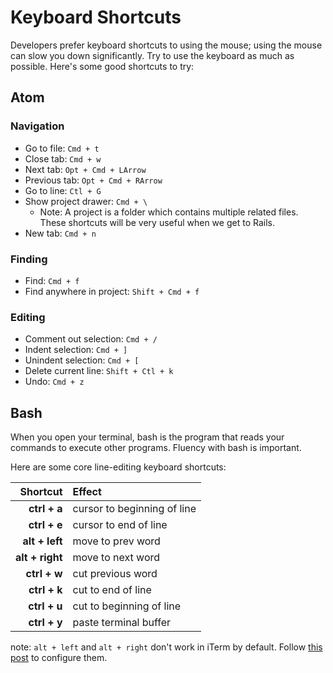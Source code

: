 # Keyboard Shortcuts

Developers prefer keyboard shortcuts to using the mouse; using the
mouse can slow you down significantly. Try to use the keyboard as much
as possible. Here's some good shortcuts to try:

## Atom

### Navigation

* Go to file: `Cmd + t`
* Close tab: `Cmd + w`
* Next tab: `Opt + Cmd + LArrow`
* Previous tab: `Opt + Cmd + RArrow`
* Go to line: `Ctl + G`
* Show project drawer: `Cmd + \`
  * Note: A project is a folder which contains multiple related files.
    These shortcuts will be very useful when we get to Rails.
* New tab: `Cmd + n`

### Finding

* Find: `Cmd + f`
* Find anywhere in project: `Shift + Cmd + f`

### Editing

* Comment out selection: `Cmd + /`
* Indent selection: `Cmd + ]`
* Unindent selection: `Cmd + [`
* Delete current line: `Shift + Ctl + k`
* Undo: `Cmd + z`

## Bash

When you open your terminal, bash is the program that reads your
commands to execute other programs. Fluency with bash is important.

Here are some core line-editing keyboard shortcuts:

| Shortcut        | Effect                      |
| ---------------:|:--------------------------- |
|    **ctrl + a** | cursor to beginning of line |
|    **ctrl + e** | cursor to end of line       |
|  **alt + left** | move to prev word           |
| **alt + right** | move to next word           |
|    **ctrl + w** | cut previous word           |
|    **ctrl + k** | cut to end of line          |
|    **ctrl + u** | cut to beginning of line    |
|    **ctrl + y** | paste terminal buffer       |

note: `alt + left` and `alt + right` don't work in iTerm by default.
Follow [this post][enable-word-navigation] to configure them.

[enable-word-navigation]: https://coderwall.com/p/h6yfda/use-and-to-jump-forwards-backwards-words-in-iterm-2-on-os-x
